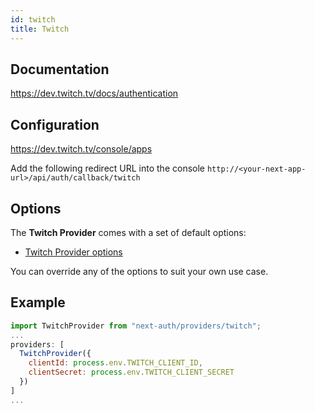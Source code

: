 ```yaml
---
id: twitch
title: Twitch
---
```


## Documentation

https://dev.twitch.tv/docs/authentication

## Configuration

https://dev.twitch.tv/console/apps

Add the following redirect URL into the console `http://<your-next-app-url>/api/auth/callback/twitch`

## Options

The **Twitch Provider** comes with a set of default options:

- [Twitch Provider options](https://github.com/nextauthjs/next-auth/blob/main/src/providers/twitch.ts)

You can override any of the options to suit your own use case.

## Example

```js
import TwitchProvider from "next-auth/providers/twitch";
...
providers: [
  TwitchProvider({
    clientId: process.env.TWITCH_CLIENT_ID,
    clientSecret: process.env.TWITCH_CLIENT_SECRET
  })
]
...
```
